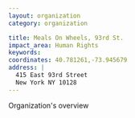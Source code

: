 ```yaml
---
layout: organization
category: organization

title: Meals On Wheels, 93rd St.
impact_area: Human Rights
keywords: 
coordinates: 40.781261,-73.945679
address: |
  415 East 93rd Street
  New York NY 10128
---
```

Organization's overview
